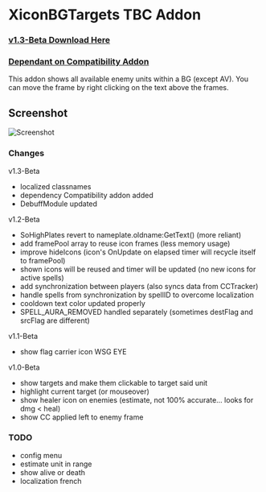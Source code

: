 # XiconBGTargets TBC Addon

### [v1.3-Beta Download Here](https://github.com/XiconQoo/XiconBGTargets/releases/download/v1.3-Beta/XiconBGTargets_v1.3-Beta.zip)

### [Dependant on Compatibility Addon](https://github.com/raethkcj/Compatibility)

This addon shows all available enemy units within a BG (except AV).
You can move the frame by right clicking on the text above the frames.

## Screenshot

![Screenshot](../readme-media/sample.jpg)

### Changes

v1.3-Beta
- localized classnames
- dependency Compatibility addon added
- DebuffModule updated

v1.2-Beta
- SoHighPlates revert to nameplate.oldname:GetText() (more reliant)
- add framePool array to reuse icon frames (less memory usage)
- improve hideIcons (icon's OnUpdate on elapsed timer will recycle itself to framePool)
- shown icons will be reused and timer will be updated (no new icons for active spells)
- add synchronization between players (also syncs data from CCTracker)
- handle spells from synchronization by spellID to overcome localization
- cooldown text color updated properly
- SPELL_AURA_REMOVED handled separately (sometimes destFlag and srcFlag are different)

v1.1-Beta
- show flag carrier icon WSG EYE

v1.0-Beta

- show targets and make them clickable to target said unit
- highlight current target (or mouseover)
- show healer icon on enemies (estimate, not 100% accurate... looks for dmg < heal)
- show CC applied left to enemy frame

### TODO

- config menu
- estimate unit in range
- show alive or death
- localization french